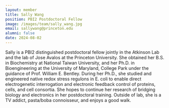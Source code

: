 ```yaml
---
layout: member
title: Sally Wang
position: PBI2 Postdoctoral Fellow
image: /images/team/sally_wang.jpg
email: sallywang@princeton.edu
alumni: false
date: 2024-08-02
---
```


Sally is a PBI2 distinguished postdoctoral fellow jointly in the Atkinson Lab and the lab of Jose Avalos at the Princeton University. She obtained her B.S. in Biochemistry at National Taiwan University, and her Ph.D. in Bioengineering at the University of Maryland, College Park under the guidance of Prof. William E. Bentley. During her Ph.D., she studied and engineered native redox stress regulons in E. coli to enable direct electrogenetic interrogation and electronic feedback control of proteins, cells, and cell consortia. She hopes to continue her research of bridging biology and electronics in her postdoctoral training.
Outside of lab, she is a TV addict, pasta/boba connoisseur, and enjoys a good walk.